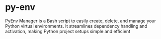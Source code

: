 # py-env
PyEnv Manager is a Bash script to easily create, delete, and manage your Python virtual environments. It streamlines dependency handling and activation, making Python project setups simple and efficient

